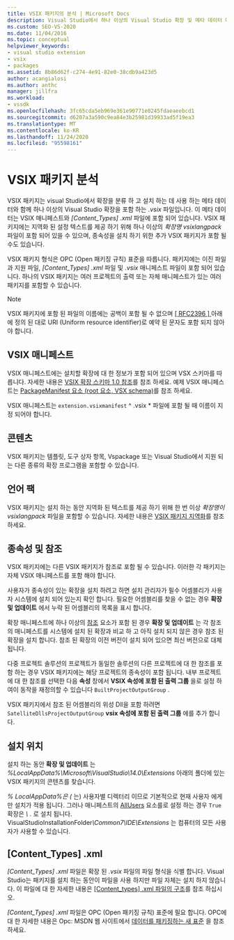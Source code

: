 ```yaml
---
title: VSIX 패키지의 분석 | Microsoft Docs
description: Visual Studio에서 하나 이상의 Visual Studio 확장 및 메타 데이터 매니페스트 파일이 포함 된 파일인 VSIX 패키지의 내용에 대해 알아봅니다.
ms.custom: SEO-VS-2020
ms.date: 11/04/2016
ms.topic: conceptual
helpviewer_keywords:
- visual studio extension
- vsix
- packages
ms.assetid: 8b86d62f-c274-4e91-82e0-38cdb9a423d5
author: acangialosi
ms.author: anthc
manager: jillfra
ms.workload:
- vssdk
ms.openlocfilehash: 3fc65cda5eb969e361e90771e0245fdaeaeebcd1
ms.sourcegitcommit: d6207a3a590c9ea84e3b25981d39933ad5f19ea3
ms.translationtype: MT
ms.contentlocale: ko-KR
ms.lasthandoff: 11/24/2020
ms.locfileid: "95598161"
---
```

# <a name="anatomy-of-a-vsix-package"></a>VSIX 패키지 분석
VSIX 패키지는 visual Studio에서 확장을 분류 하 고 설치 하는 데 사용 하는 메타 데이터와 함께 하나 이상의 Visual Studio 확장을 포함 하는 *.vsix* 파일입니다. 이 메타 데이터는 VSIX 매니페스트와 *[Content_Types] .xml* 파일에 포함 되어 있습니다. VSIX 패키지에는 지역화 된 설정 텍스트를 제공 하기 위해 하나 이상의 *확장명 vsixlangpack* 파일이 포함 되어 있을 수 있으며, 종속성을 설치 하기 위한 추가 VSIX 패키지가 포함 될 수도 있습니다.

 VSIX 패키지 형식은 OPC (Open 패키징 규칙) 표준을 따릅니다. 패키지에는 이진 파일과 지원 파일, *[Content_Types] .xml* 파일 및 *.vsix* 매니페스트 파일이 포함 되어 있습니다. 하나의 VSIX 패키지는 여러 프로젝트의 출력 또는 자체 매니페스트가 있는 여러 패키지를 포함할 수 있습니다.

> [!NOTE]
> VSIX 패키지에 포함 된 파일의 이름에는 공백이 포함 될 수 없으며 [ \[ RFC2396 \] ](https://www.rfc-editor.org/rfc/rfc2396.txt)아래에 정의 된 대로 URI (Uniform resource identifier)로 예약 된 문자도 포함 되지 않아야 합니다.

## <a name="the-vsix-manifest"></a>VSIX 매니페스트
 VSIX 매니페스트에는 설치할 확장에 대 한 정보가 포함 되어 있으며 VSX 스키마를 따릅니다. 자세한 내용은 [VSIX 확장 스키마 1.0 참조](/previous-versions/dd393700(v=vs.110))를 참조 하세요. 예제 VSIX 매니페스트는 [PackageManifest 요소 (root 요소, VSX schema)](/previous-versions/dd393754(v=vs.110))를 참조 하세요.

 VSIX 매니페스트는 `extension.vsixmanifest` ^ .vsix * 파일에 포함 될 때 이름이 지정 되어야 합니다.

## <a name="the-content"></a>콘텐츠
 VSIX 패키지는 템플릿, 도구 상자 항목, Vspackage 또는 Visual Studio에서 지원 되는 다른 종류의 확장 프로그램을 포함할 수 있습니다.

## <a name="language-packs"></a>언어 팩
 VSIX 패키지는 설치 하는 동안 지역화 된 텍스트를 제공 하기 위해 한 번 이상 *확장명이 vsixlangpack* 파일을 포함할 수 있습니다. 자세한 내용은 [VSIX 패키지 지역화](../extensibility/localizing-vsix-packages.md)를 참조 하세요.

## <a name="dependencies-and-references"></a>종속성 및 참조
 VSIX 패키지에는 다른 VSIX 패키지가 참조로 포함 될 수 있습니다. 이러한 각 패키지는 자체 VSIX 매니페스트를 포함 해야 합니다.

 사용자가 종속성이 있는 확장을 설치 하려고 하면 설치 관리자가 필수 어셈블리가 사용자 시스템에 설치 되어 있는지 확인 합니다. 필요한 어셈블리를 찾을 수 없는 경우 **확장 및 업데이트** 에서 누락 된 어셈블리의 목록을 표시 합니다.

 확장 매니페스트에 하나 이상의 [참조](/previous-versions/visualstudio/visual-studio-2010/dd393687(v=vs.100)) 요소가 포함 된 경우 **확장 및 업데이트** 는 각 참조의 매니페스트를 시스템에 설치 된 확장과 비교 하 고 아직 설치 되지 않은 경우 참조 된 확장을 설치 합니다. 참조 된 확장의 이전 버전이 설치 되어 있으면 최신 버전으로 대체 됩니다.

 다중 프로젝트 솔루션의 프로젝트가 동일한 솔루션의 다른 프로젝트에 대 한 참조를 포함 하는 경우 VSIX 패키지에는 해당 프로젝트의 종속성이 포함 됩니다. 내부 프로젝트에 대 한 참조를 선택한 다음 **속성** 창에서 **VSIX 속성에 포함 된 출력 그룹** 을로 설정 하 여이 동작을 재정의할 수 있습니다 `BuiltProjectOutputGroup` .

 VSIX 패키지에서 참조 된 어셈블리의 위성 Dll을 포함 하려면 `SatelliteDllsProjectOutputGroup` **vsix 속성에 포함 된 출력 그룹** 에를 추가 합니다.

## <a name="installation-location"></a>설치 위치
 설치 하는 동안 **확장 및 업데이트** 는 *%LocalAppData%\Microsoft\VisualStudio\14.0\Extensions* 아래의 폴더에 있는 VSIX 패키지의 콘텐츠를 찾습니다.

 *% LocalAppData%은 (* 는) 사용자별 디렉터리 이므로 기본적으로 현재 사용자 에게만 설치가 적용 됩니다. 그러나 매니페스트의 [AllUsers](/previous-versions/ee191547(v=vs.110)) 요소를로 설정 하는 경우 `True` 확장은 <em> \\ .</em> 로 설치 됩니다. VisualStudioInstallationFolder<em>\Common7\IDE\Extensions</em> 는 컴퓨터의 모든 사용자가 사용할 수 있습니다.

## <a name="content_typesxml"></a>[Content_Types] .xml
 *[Content_Types] .xml* 파일은 확장 된 *.vsix* 파일의 파일 형식을 식별 합니다. Visual Studio는 패키지를 설치 하는 동안이 파일을 사용 하지만 파일 자체는 설치 하지 않습니다. 이 파일에 대 한 자세한 내용은 [[Content_types] .xml 파일의 구조](the-structure-of-the-content-types-dot-xml-file.md)를 참조 하십시오.

 *[Content_Types] .xml* 파일은 OPC (Open 패키징 규칙) 표준에 필요 합니다. OPC에 대 한 자세한 내용은 Opc: MSDN 웹 사이트에서 [데이터를 패키징하는 새 표준](/archive/blogs/msdnmagazine/opc-a-new-standard-for-packaging-your-data) 을 참조 하세요.